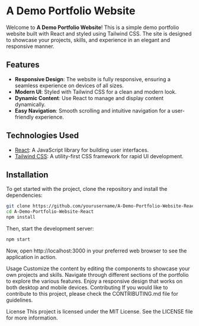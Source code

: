 # A Demo Portfolio Website

Welcome to **A Demo Portfolio Website**! This is a simple demo portfolio website built with React and styled using Tailwind CSS. The site is designed to showcase your projects, skills, and experience in an elegant and responsive manner.

## Features

- **Responsive Design**: The website is fully responsive, ensuring a seamless experience on devices of all sizes.
- **Modern UI**: Styled with Tailwind CSS for a clean and modern look.
- **Dynamic Content**: Use React to manage and display content dynamically.
- **Easy Navigation**: Smooth scrolling and intuitive navigation for a user-friendly experience.

## Technologies Used

- [React](https://reactjs.org/): A JavaScript library for building user interfaces.
- [Tailwind CSS](https://tailwindcss.com/): A utility-first CSS framework for rapid UI development.

## Installation

To get started with the project, clone the repository and install the dependencies:

```bash
git clone https://github.com/yourusername/A-Demo-Portfolio-Website-React.git
cd A-Demo-Portfolio-Website-React
npm install
```
Then, start the development server:
```bash
npm start
```
Now, open http://localhost:3000 in your preferred web browser to see the application in action.

Usage
Customize the content by editing the components to showcase your own projects and skills.
Navigate through different sections of the portfolio to explore the various features.
Enjoy a responsive design that works on both desktop and mobile devices.
Contributing
If you would like to contribute to this project, please check the CONTRIBUTING.md file for guidelines.

License
This project is licensed under the MIT License. See the LICENSE file for more information.
